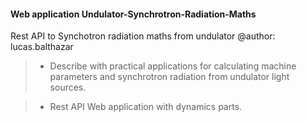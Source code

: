 #### Web application Undulator-Synchrotron-Radiation-Maths
Rest API to Synchotron radiation maths from undulator
@author: lucas.balthazar

> - Describe with practical applications for calculating machine parameters and synchrotron radiation from undulator light sources.

> - Rest API Web application with dynamics parts. 
    
